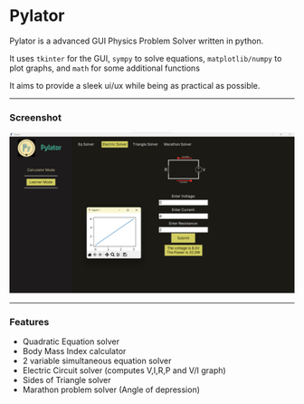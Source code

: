 # Pylator

Pylator is a advanced GUI Physics Problem Solver written in python.

It uses `tkinter` for the GUI, `sympy` to solve equations, `matplotlib/numpy` to plot graphs, and `math` for some additional functions

It aims to provide a sleek ui/ux while being as practical as possible.

---
### Screenshot
<img src="screenshot.png" width="600" alt="Screenshot">

---
### Features
- Quadratic Equation solver
- Body Mass Index calculator
- 2 variable simultaneous equation solver
- Electric Circuit solver (computes V,I,R,P and V/I graph)
- Sides of Triangle solver
- Marathon problem solver (Angle of depression)
